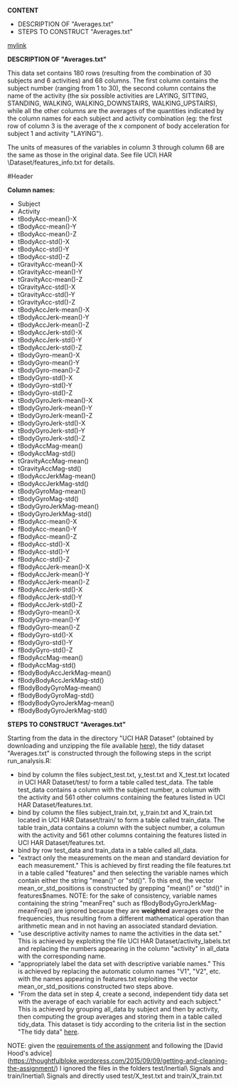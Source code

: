 **CONTENT**
-  DESCRIPTION OF "Averages.txt"
-  STEPS TO CONSTRUCT "Averages.txt" 

[mylink](#Header)


**DESCRIPTION OF "Averages.txt"**

This data set contains 180 rows (resulting from the combination of 30 subjects and 6 activities) and 68 columns. 
The first column contains the subject number (ranging from 1 to 30), the second column contains the name of the activity (the six possible activities are  LAYING, SITTING, STANDING, WALKING, WALKING_DOWNSTAIRS, WALKING_UPSTAIRS), while all the other columns are the averages of the quantities indicated by the column names for each subject and activity combination  (eg: the first row of column 3 is the average of the x component of body acceleration for subject 1 and activity "LAYING"). 

The units of measures of the variables in column 3 through column 68 are the same as those in the original data. 
See file UCI\ HAR \Dataset/features_info.txt for details. 

#Header

**Column names:**
-  Subject 
-  Activity 
-  tBodyAcc-mean()-X
-  tBodyAcc-mean()-Y
-  tBodyAcc-mean()-Z
-  tBodyAcc-std()-X
-  tBodyAcc-std()-Y
-  tBodyAcc-std()-Z
-  tGravityAcc-mean()-X
-  tGravityAcc-mean()-Y
-  tGravityAcc-mean()-Z
-  tGravityAcc-std()-X
-  tGravityAcc-std()-Y
-  tGravityAcc-std()-Z
-  tBodyAccJerk-mean()-X
-  tBodyAccJerk-mean()-Y
-  tBodyAccJerk-mean()-Z
-  tBodyAccJerk-std()-X
-  tBodyAccJerk-std()-Y
-  tBodyAccJerk-std()-Z
-  tBodyGyro-mean()-X
-  tBodyGyro-mean()-Y
-  tBodyGyro-mean()-Z
-  tBodyGyro-std()-X
-  tBodyGyro-std()-Y
-  tBodyGyro-std()-Z
-  tBodyGyroJerk-mean()-X
-  tBodyGyroJerk-mean()-Y
-  tBodyGyroJerk-mean()-Z
-  tBodyGyroJerk-std()-X
-  tBodyGyroJerk-std()-Y
-  tBodyGyroJerk-std()-Z
-  tBodyAccMag-mean()
-  tBodyAccMag-std()
-  tGravityAccMag-mean()
-  tGravityAccMag-std()
-  tBodyAccJerkMag-mean()
-  tBodyAccJerkMag-std()
-  tBodyGyroMag-mean()
-  tBodyGyroMag-std()
-  tBodyGyroJerkMag-mean()
-  tBodyGyroJerkMag-std()
-  fBodyAcc-mean()-X
-  fBodyAcc-mean()-Y
-  fBodyAcc-mean()-Z
-  fBodyAcc-std()-X
-  fBodyAcc-std()-Y
-  fBodyAcc-std()-Z
-  fBodyAccJerk-mean()-X
-  fBodyAccJerk-mean()-Y
-  fBodyAccJerk-mean()-Z
-  fBodyAccJerk-std()-X
-  fBodyAccJerk-std()-Y
-  fBodyAccJerk-std()-Z
-  fBodyGyro-mean()-X
-  fBodyGyro-mean()-Y
-  fBodyGyro-mean()-Z
-  fBodyGyro-std()-X
-  fBodyGyro-std()-Y
-  fBodyGyro-std()-Z
-  fBodyAccMag-mean()
-  fBodyAccMag-std()
-  fBodyBodyAccJerkMag-mean()
-  fBodyBodyAccJerkMag-std()
-  fBodyBodyGyroMag-mean()
-  fBodyBodyGyroMag-std()
-  fBodyBodyGyroJerkMag-mean()
-  fBodyBodyGyroJerkMag-std()


**STEPS TO CONSTRUCT "Averages.txt"** 

Starting from the data in the directory "UCI HAR Dataset" (obtained by downloading and unzipping the file available [here](https://d396qusza40orc.cloudfront.net/getdata%2Fprojectfiles%2FUCI%20HAR%20Dataset.zip)), the tidy dataset "Averages.txt" is constructed through the following steps in the script run_analysis.R:

- bind by column the files subject_test.txt, y_test.txt and X_test.txt located in UCI HAR Dataset/test/ to form a table called test_data. The table test_data contains a column with the subject number, a columun with the activity and 561 other columns containing the features listed in UCI HAR Dataset/features.txt.
- bind by column the files subject_train.txt, y_train.txt and X_train.txt located in UCI HAR Dataset/train/ to form a table called train_data. The table train_data contains a column with the subject number, a columun with the activity and 561 other columns containing the features listed in UCI HAR Dataset/features.txt.
- bind by row test_data and train_data in a table called all_data. 
- "extract only the measurements on the mean and standard deviation for each measurement." This is achieved by first reading the file features.txt in a table called "features" and then selecting the variable names which contain either the string "mean()" or "std()". To this end, the vector mean_or_std_positions is constructed by grepping "mean()" or "std()" in features$names.  NOTE: for the sake of consistency, variable names containing the string "meanFreq" such as fBodyBodyGyroJerkMag-meanFreq() are ignored because they are **weighted** averages over the frequencies, thus resulting from a  different mathematical operation than arithmetic mean and in not having an associated standard deviation. 
- "use descriptive activity names to name the activities in the data set." This is achieved by exploiting the file UCI HAR Dataset/activity_labels.txt and replacing the numbers appearing in the column "activity" in all_data with the corresponding name.
- "appropriately label the data set with descriptive variable names." This is achieved by replacing the automatic column names "V1", "V2", etc. with the names appearing in features.txt exploiting the vector mean_or_std_positions constructed two steps above.
- "From the data set in step 4, create a second, independent tidy data set with the average of each variable for each activity and each subject." This is achieved by grouping all_data by subject and then by activity, then computing the group averages and storing them in a table called tidy_data. This dataset is tidy according to the criteria list in the section "The tidy data" [here](https://github.com/DataScienceSpecialization/courses/blob/master/03_GettingData/01_03_componentsOfTidyData/index.Rmd).


NOTE: given the [requirements of the assignment](https://www.coursera.org/learn/data-cleaning/peer/FIZtT/getting-and-cleaning-data-course-project) and following the [David Hood's advice] (https://thoughtfulbloke.wordpress.com/2015/09/09/getting-and-cleaning-the-assignment/) I ignored the files in the folders test/Inertial\ Signals and train/Inertial\ Signals and directly used test/X_test.txt and train/X_train.txt 







